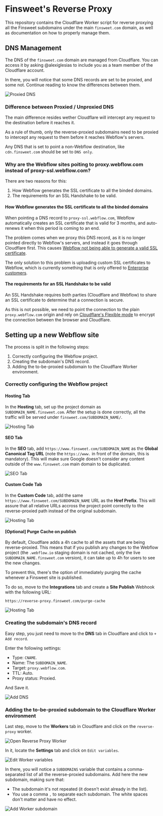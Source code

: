 # Finsweet's Reverse Proxy

This repository contains the Cloudflare Worker script for reverse proxying all the Finsweet subdomains under the main `finsweet.com` domain, as well as documentation on how to properly manage them.

## DNS Management

The DNS of the `finsweet.com` domain are managed from Cloudflare. You can access it by asking @alexiglesias to include you as a team member of the Cloudflare account.

In there, you will notice that some DNS records are set to be proxied, and some not. Continue reading to know the differences between them.

![Proxied DNS](./images/proxied-dns-list.png)

### Difference between Proxied / Unproxied DNS

The main difference resides wether Cloudflare will intercept any request to the destination before it reaches it.

As a rule of thumb, only the reverse-proxied subdomains need to be proxied to intercept any request to them before it reaches Webflow's servers.

Any DNS that is set to point a non-Webflow destination, like `cdn.finsweet.com` should be set to `DNS only`.

### Why are the Webflow sites poiting to proxy.webflow.com instead of proxy-ssl.webflow.com?

There are two reasons for this:

1.  How Webflow generates the SSL certificate to all the binded domains.
2.  The requirements for an SSL Handshake to be valid.

#### How Webflow generates the SSL certificate to all the binded domains

When pointing a DNS record to `proxy-ssl.webflow.com`, Webflow automatically creates an SSL certificate that is valid for 3 months, and auto-renews it when this period is coming to an end.

The problem comes when we proxy this DNS record, as it is no longer pointed directly to Webflow's servers, and instead it goes through Cloudflare first. This causes [Webflow not being able to generate a valid SSL certificate](https://forum.webflow.com/t/error-525-ssl-handshake-failed/73756/2).

The only solution to this problem is uploading custom SSL certificates to Webflow, which is currently something that is only offered to [Enterprise customers](https://university.webflow.com/lesson/ssl-hosting#upload-a-custom-ssl-certificate).

#### The requirements for an SSL Handshake to be valid

An SSL Handshake requires both parties (Cloudflare and Webflow) to share an SSL certificate to determine that a connection is secure.

As this is not possible, we need to point the connection to the plain `proxy.webflow.com` origin and rely on [Cloudflare's Flexible mode](https://support.cloudflare.com/hc/en-us/articles/200170416-End-to-end-HTTPS-with-Cloudflare-Part-3-SSL-options#h_4e0d1a7c-eb71-4204-9e22-9d3ef9ef7fef) to encrypt the connection between the browser and Cloudflare.

## Setting up a new Webflow site

The process is split in the following steps:

1. Correctly configuring the Webflow project.
2. Creating the subdomain's DNS record.
3. Adding the to-be-proxied subdomain to the Cloudflare Worker environment.

### Correctly configuring the Webflow project

#### Hosting Tab

In the **Hosting** tab, set up the project domain as `SUBDOMAIN_NAME.finsweet.com`. After the setup is done correctly, all the traffic will be served under `finsweet.com/SUBDOMAIN_NAME/`.

![Hosting Tab](./images/hosting-tab.PNG)

#### SEO Tab

In the **SEO** tab, add `https://www.finsweet.com/SUBDOMAIN_NAME` as the **Global Canonical Tag URL** (note the `https://www.` in front of the domain, this is mandatory).
This will make sure Google doesn't consider any content outside of the `www.finsweet.com` main domain to be duplicated.

![SEO Tab](./images/canonical-tag.PNG)

#### Custom Code Tab

In the **Custom Code** tab, add the same `https://www.finsweet.com/SUBDOMAIN_NAME` URL as the **Href Prefix**.
This will assure that all relative URLs accross the project point correctly to the reverse-proxied path instead of the original subdomain.

![Hosting Tab](./images/custom-code-tab.PNG)

#### [Optional] Purge Cache on publish

By default, Cloudflare adds a 4h cache to all the assets that are being reverse-proxied. This means that if you publish any changes to the Webflow project (the `.webflow.io` staging domain is not cached, only the live `SUBDOMAIN_NAME.finsweet.com` version), it can take up to 4h for users to see the new changes.

To prevent this, there's the option of immediately purging the cache whenever a Finsweet site is published.

To do so, move to the **Integrations** tab and create a **Site Publish** Webhook with the following URL:

```
https://reverse-proxy.finsweet.com/purge-cache
```

![Hosting Tab](./images/site-publish-webhook.PNG)

### Creating the subdomain's DNS record

Easy step, you just need to move to the **DNS** tab in Cloudflare and click to `+ Add record`.

Enter the following settings:

- Type: `CNAME`.
- Name: The `SUBDOMAIN_NAME`.
- Target: `proxy.webflow.com`.
- TTL: Auto.
- Proxy status: Proxied.

And Save it.

![Add DNS](./images/add-dns.png)

### Adding the to-be-proxied subdomain to the Cloudflare Worker environment

Last step, move to the **Workers** tab in Cloudflare and click on the `reverse-proxy` worker.

![Open Reverse Proxy Worker](./images/open-worker.png)

In it, locate the **Settings** tab and click on `Edit variables`.

![Edit Worker variables](./images/edit-worker-variables.png)

In there, you will notice a `SUBDOMAINS` variable that contains a comma-separated list of all the reverse-proxied subdomains. Add here the new subdomain, making sure that:

- The subdomain it's not repeated (it doesn't exist already in the list).
- You use a comma `,` to separate each subdomain. The white spaces don't matter and have no effect.

![Add Worker subdomain](./images/add-subdomain-worker.png)
